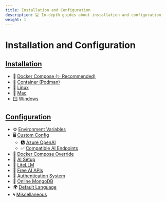 ```yaml
---
title: Installation and Configuration
description: 💻 In-depth guides about installation and configuration
weight: 1
---
```


# Installation and Configuration

## **[Installation](./installation/index.md)**

  * 🐳 [Docker Compose (✨ Recommended)](./installation/docker_compose_install.md)
  * 🦦 [Container (Podman)](./installation/container_install.md)
  * 🐧 [Linux](./installation/linux_install.md) 
  * 🍎 [Mac](./installation/mac_install.md) 
  * 🪟 [Windows](./installation/windows_install.md) 

## **[Configuration](./configuration/index.md)**

  * ⚙️ [Environment Variables](./configuration/dotenv.md) 
  * 🖥️ [Custom Config](./configuration/custom_config.md) 
    * 🅰️ [Azure OpenAI](./configuration/azure_openai.md)
    * ✅ [Compatible AI Endpoints](./configuration/ai_endpoints.md) 
  * 🐋 [Docker Compose Override](./configuration/docker_override.md)
  * 🤖 [AI Setup](./configuration/ai_setup.md)
  * 🚅 [LiteLLM](./configuration/litellm.md)
  * 💸 [Free AI APIs](./configuration/free_ai_apis.md) 
  * 🛂 [Authentication System](./configuration/user_auth_system.md) 
  * 🍃 [Online MongoDB](./configuration/mongodb.md) 
  * 🌍 [Default Language](./configuration/default_language.md) 
  * 🌀 [Miscellaneous](./configuration/misc.md)
